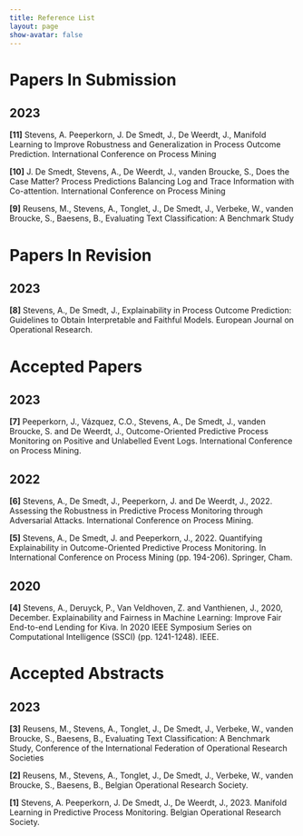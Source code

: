 ```yaml
---
title: Reference List
layout: page
show-avatar: false
---
```


# Papers In Submission

## 2023 

**[11]** Stevens, A. Peeperkorn, J. De Smedt, J., De Weerdt, J., Manifold Learning to Improve Robustness and Generalization in Process Outcome Prediction. International Conference on Process Mining

**[10]** J. De Smedt, Stevens, A., De Weerdt, J., vanden Broucke, S., Does the Case Matter? Process Predictions Balancing Log and Trace Information with Co-attention. International Conference on Process Mining

**[9]** Reusens, M., Stevens, A., Tonglet, J., De Smedt, J., Verbeke, W., vanden Broucke, S., Baesens, B., Evaluating Text Classification: A Benchmark Study

# Papers In Revision

## 2023

**[8]** Stevens, A., De Smedt, J., Explainability in Process Outcome Prediction: Guidelines to Obtain Interpretable and Faithful Models. European Journal on Operational Research.

# Accepted Papers

## 2023

**[7]** Peeperkorn, J., Vázquez, C.O., Stevens, A., De Smedt, J., vanden Broucke, S. and De Weerdt, J., Outcome-Oriented Predictive Process Monitoring on Positive and Unlabelled Event Logs. International Conference on Process Mining.

## 2022

**[6]** Stevens, A., De Smedt, J., Peeperkorn, J. and De Weerdt, J., 2022. Assessing the Robustness in Predictive Process Monitoring through Adversarial Attacks. International Conference on Process Mining.

**[5]** Stevens, A., De Smedt, J. and Peeperkorn, J., 2022. Quantifying Explainability in Outcome-Oriented Predictive Process Monitoring. In International Conference on Process Mining (pp. 194-206). Springer, Cham.

## 2020 

**[4]** Stevens, A., Deruyck, P., Van Veldhoven, Z. and Vanthienen, J., 2020, December. Explainability and Fairness in Machine Learning: Improve Fair End-to-end Lending for Kiva. In 2020 IEEE Symposium Series on Computational Intelligence (SSCI) (pp. 1241-1248). IEEE.


# Accepted Abstracts

## 2023

**[3]** Reusens, M., Stevens, A., Tonglet, J., De Smedt, J., Verbeke, W., vanden Broucke, S., Baesens, B., Evaluating Text Classification: A Benchmark Study, Conference of the International Federation of
Operational Research Societies

**[2]** Reusens, M., Stevens, A., Tonglet, J., De Smedt, J., Verbeke, W., vanden Broucke, S., Baesens, B., Belgian Operational Research Society.

**[1]**  Stevens, A. Peeperkorn, J. De Smedt, J., De Weerdt, J., 2023. Manifold Learning in Predictive Process Monitoring. Belgian Operational Research Society.

